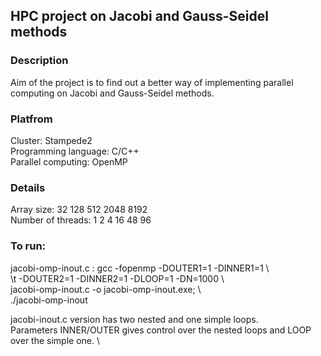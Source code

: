 ## HPC project on Jacobi and Gauss-Seidel methods
### Description
Aim of the project is to find out a better way of implementing parallel computing on Jacobi and Gauss-Seidel methods.

### Platfrom 
Cluster: Stampede2 \
Programming language: C/C++ \
Parallel computing: OpenMP 

### Details
Array size: 32 128 512 2048 8192 \
Number of threads: 1 2 4 16 48 96 

### To run:
jacobi-omp-inout.c : gcc -fopenmp -DOUTER1=1 -DINNER1=1 \\\
\t                    -DOUTER2=1 -DINNER2=1 -DLOOP=1 -DN=1000 \\\
                    jacobi-omp-inout.c -o jacobi-omp-inout.exe; \\\
                    ./jacobi-omp-inout

jacobi-inout.c version has two nested and one simple loops. \
Parameters INNER/OUTER gives control over the nested loops and LOOP over the simple one. \
